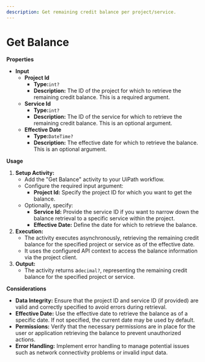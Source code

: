 ```yaml
---
description: Get remaining credit balance per project/service.
---
```


# Get Balance

**Properties**

* **Input**
  * **Project Id**
    * **Type:**`int?`
    * **Description:** The ID of the project for which to retrieve the remaining credit balance. This is a required argument.
  * **Service Id**
    * **Type:**`int?`
    * **Description:** The ID of the service for which to retrieve the remaining credit balance. This is an optional argument.
  * **Effective Date**
    * **Type:**`DateTime?`
    * **Description:** The effective date for which to retrieve the balance. This is an optional argument.

**Usage**

1. **Setup Activity:**
   * Add the "Get Balance" activity to your UiPath workflow.
   * Configure the required input argument:
     * **Project Id:** Specify the project ID for which you want to get the balance.
   * Optionally, specify:
     * **Service Id:** Provide the service ID if you want to narrow down the balance retrieval to a specific service within the project.
     * **Effective Date:** Define the date for which to retrieve the balance.
2. **Execution:**
   * The activity executes asynchronously, retrieving the remaining credit balance for the specified project or service as of the effective date.
   * It uses the configured API context to access the balance information via the project client.
3. **Output:**
   * The activity returns a`decimal?`, representing the remaining credit balance for the specified project or service.

**Considerations**

* **Data Integrity:** Ensure that the project ID and service ID (if provided) are valid and correctly specified to avoid errors during retrieval.
* **Effective Date:** Use the effective date to retrieve the balance as of a specific date. If not specified, the current date may be used by default.
* **Permissions:** Verify that the necessary permissions are in place for the user or application retrieving the balance to prevent unauthorized actions.
* **Error Handling:** Implement error handling to manage potential issues such as network connectivity problems or invalid input data.
